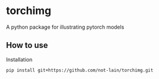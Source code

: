 # torchimg
A python package for illustrating pytorch models


## How to use
Installation
```
pip install git+https://github.com/not-lain/torchimg.git
```
